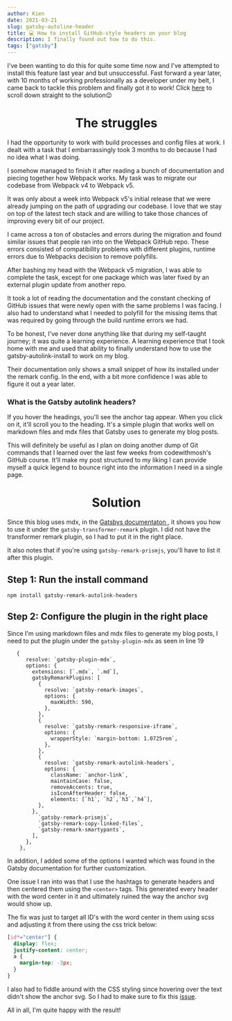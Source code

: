 ```yaml
---
author: Kien
date: 2021-03-21
slug: gatsby-autoline-header
title: 💻 How to install GitHub-style headers on your blog
description: I finally found out how to do this.
tags: ["gatsby"]
---
```



I've been wanting to do this for quite some time now and I've attempted to install this feature last year and but unsuccessful. Fast forward a year later, with 10 months of working professionally as a developer under my belt, I came back to tackle this problem and finally got it to work! Click [here](#centersolutioncenter) to scroll down straight to the solution😉

# <center>The struggles</center>

I had the opportunity to work with build processes and config files at work. I dealt with a task that I embarrassingly took 3 months to do because I had no idea what I was doing.

 I somehow managed to finish it after reading a bunch of documentation and piecing together how Webpack works. My task was to migrate our codebase from Webpack v4 to Webpack v5.

It was only about a week into Webpack v5's initial release that we were already jumping on the path of upgrading our codebase. I love that we stay on top of the latest tech stack and are willing to take those chances of improving every bit of our project.

I came across a ton of obstacles and errors during the migration and found similar issues that people ran into on the Webpack GitHub repo. These errors consisted of compatibility problems with different plugins, runtime errors due to Webpacks decision to remove polyfills.

After bashing my head with the Webpack v5 migration, I was able to complete the task, except for one package which was later fixed by an external plugin update from another repo. 

It took a lot of reading the documentation and the constant checking of GitHub issues that were newly open with the same problems I was facing. I also had to understand what I needed to polyfill for the missing items that was required by going through the build runtime errors we had.

To be honest, I've never done anything like that during my self-taught journey; it was quite a learning experience. A learning experience that I took home with me and used that ability to finally understand how to use the gatsby-autolink-install to work on my blog.

Their documentation only shows a small snippet of how its installed under the remark config. In the end, with a bit more confidence I was able to figure it out a year later.

### What is the Gatsby autolink headers?

If you hover the headings, you'll see the anchor tag appear. When you click on it, it'll scroll you to the heading. It's a simple plugin that works well on markdown files and mdx files that Gatsby uses to generate my blog posts.

This will definitely be useful as I plan on doing another dump of Git commands that I learned over the last few weeks from codewithmosh's GitHub course. It'll make my post structured to my liking I can provide myself a quick legend to bounce right into the information I need in a single page.


# <center>Solution</center>

Since this blog uses mdx, in the <a href="https://www.gatsbyjs.com/plugins/gatsby-remark-autolink-headers/" target="_blank">Gatsbys documentaton </a>, it shows you how to use it under the `gatsby-transformer-remark` plugin. I did not have the transformer remark plugin, so I had to put it in the right place.

It also notes that if you're using `gatsby-remark-prismjs`, you'll have to list it after this plugin. 

## Step 1: Run the install command

`npm install gatsby-remark-autolink-headers`

## Step 2: Configure the plugin in the right place


Since I'm using markdown files and mdx files to generate my blog posts, I need to put the plugin under the `gatsby-plugin-mdx` as seen in line 19

```js{numberLines: true}
   {
      resolve: `gatsby-plugin-mdx`,
      options: {
        extensions: [`.mdx`, `.md`],
        gatsbyRemarkPlugins: [
          {
            resolve: `gatsby-remark-images`,
            options: {
              maxWidth: 590,
            },
          },
          {
            resolve: `gatsby-remark-responsive-iframe`,
            options: {
              wrapperStyle: `margin-bottom: 1.0725rem`,
            },
          },
          {
            resolve: `gatsby-remark-autolink-headers`,
            options: {
              className: `anchor-link`,
              maintainCase: false,
              removeAccents: true,
              isIconAfterHeader: false,
              elements: [`h1`, `h2`,`h3`,`h4`],
          },
        },
          `gatsby-remark-prismjs`,
          `gatsby-remark-copy-linked-files`,
          `gatsby-remark-smartypants`,
        ],
      },
    },

```

In addition, I added some of the options I wanted which was found in the Gatsby documentation for further customization.

One issue I ran into was that I use the hashtags to generate headers and then centered them using the `<center>` tags. This generated every header with the word center in it and ultimately ruined the way the anchor svg would show up.
	
The fix was just to target all ID's with the word center in them using scss and adjusting it from there using the css trick below:

```css
[id*="center"] {
  display: flex;
  justify-content: center;
  a {
    margin-top: -3px;
  }
}
```

I also had to fiddle around with the CSS styling since hovering over the text didn't show the anchor svg. So I had to make sure to fix this [issue](https://github.com/kxdang/kiendang.me/commit/eb2b943ddff8f3b972cb39eeda8e4a91dacf1d84#diff-a178989fbb9392e8a172cf12a763276768773b2b5e951541a30fe8719f77b361R66).
	
All in all, I'm quite happy with the result!
	
	